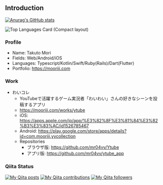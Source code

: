 ## Introduction

[![Anurag's GitHub stats](https://github-readme-stats.vercel.app/api?username=mr04vv&count_private=true)](https://github.com/anuraghazra/github-readme-stats)

![Top Languages Card (Compact layout)](https://github-readme-stats.vercel.app/api/top-langs/?username=mr04vv&layout=compact)

### Profile

- Name: Takuto Mori
- Fields: Web/Android/iOS
- Languages: Typescript/Kotlin/Swift/Ruby(Rails)/Dart(Flutter)
- Portfolio: https://mooriii.com

### Work

- わいコレ
  - YouTubeで活躍するゲーム実況者「わいわい」さんの好きなシーンを投稿するアプリ
  - https://mooriii.com/works/ytube
  - iOS: https://apps.apple.com/jp/app/%E3%82%8F%E3%81%84%E3%82%B3%E3%83%AC/id1526785467
  - Android: https://play.google.com/store/apps/details?id=com.mooriii.yycollection
  - Repositories
    - ブラウザ版: https://github.com/mr04vv/Ytube
    - アプリ版: https://github.com/mr04vv/ytube_app

### Qiita Status 
[![My Qiita posts](https://qiita-badge.apiapi.app/s/mooriii/posts.svg)](http://qiita.com/mooriii)
[![My Qiita contributions](https://qiita-badge.apiapi.app/s/mooriii/contributions.svg)](http://qiita.com/mooriii)
[![My Qiita followers](https://qiita-badge.apiapi.app/s/mooriii/followers.svg)](http://qiita.com/mooriii)
                




